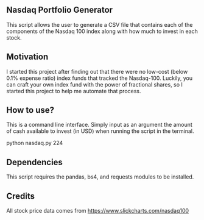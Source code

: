 ## Nasdaq Portfolio Generator

This script allows the user to generate a CSV file that contains each of the components
of the Nasdaq 100 index along with how much to invest in each stock.

## Motivation
I started this project after finding out that there were no low-cost (below 0.1% expense ratio) index funds that tracked the Nasdaq-100. Luckily, you can craft your own index fund with the power of fractional shares, so I started this project to help me automate that process.

## How to use?
This is a command line interface. Simply input as an argument the amount of cash available to invest (in USD) when running the script in the terminal. 

python nasdaq.py 224

## Dependencies
This script requires the pandas, bs4, and requests modules to be installed.


## Credits

All stock price data comes from https://www.slickcharts.com/nasdaq100


